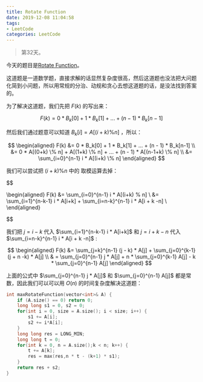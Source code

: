 ```yaml
---
title: Rotate Function
date: 2019-12-08 11:04:58
tags:
- LeetCode
categories: LeetCode
---
```


> 第32天。

今天的题目是[Rotate Function](https://leetcode.com/problems/rotate-function/)。

这道题是一道数学题，直接求解的话显然复杂度很高，然后这道题也没法把大问题化简到小问题，所以用常规的分治、动规和贪心去想这道题的话，是没法找到答案的。

为了解决这道题，我们先把 $F(k)$ 的写出来：

$$
F(k) = 0 * B_k[0] + 1 * B_k[1] + ... + (n - 1) * B_k[n-1]
$$

然后我们通过题意可以知道 $B_k[i] = A[(i+k) \% n]$ ，所以：

$$
\begin{aligned}
F(k) &= 0 * B_k[0] + 1 * B_k[1] + ... + (n - 1) * B_k[n-1] \\
     &= 0 * A[(0+k) \% n] + A[(1+k) \% n] + ... + (n - 1) * A[(n-1+k) \% n] \\
     &= \sum_{i=0}^{n-1} i * A[(i+k) \% n]
\end{aligned}
$$

我们可以尝试把 $(i + k) \% n$ 中的 取模运算去掉：

$$

\begin{aligned}
F(k) &= \sum_{i=0}^{n-1} i * A[(i+k) \% n] \\
     &= \sum_{i=1}^{n-k-1} i * A[i+k] + \sum_{i=n-k}^{n-1} i * A[i + k -n] \\
\end{aligned}

$$

我们把 $j = i - k$ 代入 $\sum_{i=1}^{n-k-1} i * A[i+k]$ 和 $j = i + k -n$ 代入 $\sum_{i=n-k}^{n-1} i * A[i + k -n]$ :

$$
\begin{aligned}
F(k) &= \sum_{j=k}^{n-1} (j - k) * A[j] + \sum_{j=0}^{k-1} (j + n -k) * A[j] \\
     & = \sum_{j=0}^{n-1} j * A[j] + n * \sum_{j=0}^{k-1} A[j] - k * \sum_{j=0}^{n-1} A[j]
\end{aligned}
$$

上面的公式中 $\sum_{j=0}^{n-1} j * A[j]$ 和 $\sum_{j=0}^{n-1} A[j]$ 都是常数，因此我们可以可以用 $O(n)$ 的时间复杂度解决这道题：

```c++
int maxRotateFunction(vector<int>& A) {
    if (A.size() == 0) return 0;
    long long s1 = 0, s2 = 0;
    for(int i = 0, size = A.size(); i < size; i++) {
        s1 += A[i];
        s2 += i*A[i];
    }
    long long res = LONG_MIN;
    long long t = 0;
    for(int k = 0, n = A.size();k < n; k++) {
        t += A[k];
        res = max(res,n * t - (k+1) * s1);
    }
    return res + s2;
}
```
